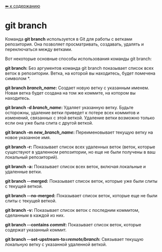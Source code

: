 [⬅ к содержанию](./readme.md)

# git branch 

Команда **git branch** используется в Git для работы с ветками репозитория. Она позволяет просматривать, создавать, удалять и переключаться между ветками.

Вот некоторые основные способы использования команды git branch:

**git branch:** Без аргументов команда git branch показывает список всех веток в репозитории. Ветка, на которой вы находитесь, будет помечена символом *.

**git branch *branch_name*:** Создает новую ветку с указанным именем. Новая ветка будет создана на том же коммите, на котором вы находитесь.

**git branch -d *branch_name*:** Удаляет указанную ветку. Будьте осторожны, удаление ветки приведет к потере всех коммитов и изменений, связанных с этой веткой. Удаление ветки возможно только если она уже была слита с другой веткой.

**git branch -m *new_branch_name*:** Переименовывает текущую ветку на новое указанное имя.

**git branch -r:** Показывает список всех удаленных веток (веток, которые существуют в удаленном репозитории, но еще не были получены в ваш локальный репозиторий).

**git branch -a:** Показывает список всех веток, включая локальные и удаленные ветки.

**git branch --merged:** Показывает список веток, которые уже были слиты с текущей веткой.

**git branch --no-merged:** Показывает список веток, которые еще не были слиты с текущей веткой.

**git branch -v:** Показывает список веток с последним коммитом, сделанным в каждой из них.

**git branch --contains *commit*:** Показывает список веток, которые содержат указанный коммит.

**git branch --set-upstream-to=*remote/branch*:** 
Связывает текущую локальную ветку с указанной удаленной веткой.